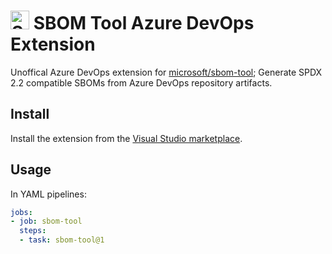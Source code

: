 <h1>
    <picture>
        <img src="https://raw.githubusercontent.com/rhyskoedijk/sbom-azure-devops/main/images/icon.png" alt="SBOM Tool" width="30" height="30" />
    </picture>
    <span>SBOM Tool Azure DevOps Extension</span>
</h1>

Unoffical Azure DevOps extension for [microsoft/sbom-tool](https://github.com/microsoft/sbom-tool); Generate SPDX 2.2 compatible SBOMs from Azure DevOps repository artifacts. 

## Install

Install the extension from the [Visual Studio marketplace](https://marketplace.visualstudio.com/items?itemName=rhyskoedijk.sbom-tool).

## Usage
In YAML pipelines:

```yaml
jobs:
- job: sbom-tool
  steps:
  - task: sbom-tool@1
```

